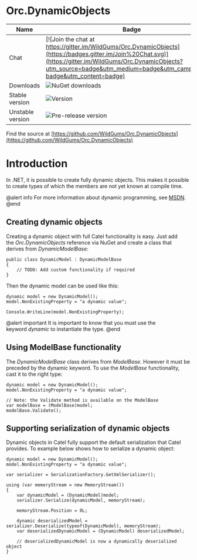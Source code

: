 Orc.DynamicObjects
==================

Name|Badge
---|---
Chat|[![Join the chat at https://gitter.im/WildGums/Orc.DynamicObjects](https://badges.gitter.im/Join%20Chat.svg)](https://gitter.im/WildGums/Orc.DynamicObjects?utm_source=badge&utm_medium=badge&utm_campaign=pr-badge&utm_content=badge)
Downloads|![NuGet downloads](https://img.shields.io/nuget/dt/orc.dynamicobjects.svg)
Stable version|![Version](https://img.shields.io/nuget/v/orc.dynamicobjects.svg)
Unstable version|![Pre-release version](https://img.shields.io/nuget/vpre/orc.dynamicobjects.svg)

Find the source at [https://github.com/WildGums/Orc.DynamicObjects](https://github.com/WildGums/Orc.DynamicObjects)

# Introduction

In .NET, it is possible to create fully dynamic objects. This makes it possible to create types of which the members are not yet known at compile time. 

@alert info
For more information about dynamic programming, see [MSDN](http://msdn.microsoft.com/en-us/vstudio/ff800651.aspx).
@end

## Creating dynamic objects

Creating a dynamic object with full Catel functionality is easy. Just add the *Orc.DynamicObjects* reference via NuGet and create a class that derives from *DynamicModelBase*:

	public class DynamicModel : DynamicModelBase
	{
	    // TODO: Add custom functionality if required
	}

Then the dynamic model can be used like this:

	dynamic model = new DynamicModel();
	model.NonExistingProperty = "a dynamic value";
	 
	Console.WriteLine(model.NonExistingProperty);

@alert important
It is important to know that you must use the keyword *dynamic* to instantiate the type.
@end

## Using ModelBase functionality

The *DynamicModelBase* class derives from *ModelBase*. However it must be preceded by the dynamic keyword. To use the *ModelBase* functionality, cast it to the right type:

	dynamic model = new DynamicModel();
	model.NonExistingProperty = "a dynamic value";
	 
	// Note: the Validate method is available on the ModelBase
	var modelBase = (ModelBase)model;
	modelBase.Validate();

## Supporting serialization of dynamic objects

Dynamic objects in Catel fully support the default serialization that Catel provides. To example below shows how to serialize a dynamic object:

	dynamic model = new DynamicModel();
	model.NonExistingProperty = "a dynamic value";
	
	var serializer = SerializationFactory.GetXmlSerializer();
	
	using (var memoryStream = new MemoryStream())
	{
		var dynamicModel = (DynamicModel)model;
		serializer.Serialize(dynamicModel, memoryStream);
	
		memoryStream.Position = 0L;
	
		dynamic deserializedModel = serializer.Deserialize(typeof(DynamicModel), memoryStream);
		var deserializedDynamicModel = (DynamicModel) deserializedModel;
	
		// deserializedDynamicModel is now a dynamically deserialized object
	}


